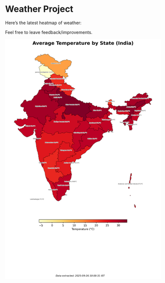 # Weather Project

Here’s the latest heatmap of weather:

Feel free to leave feedback/improvements.

![India Heatmap](docs/assets/india_heatmap.png?v=D616E9)
